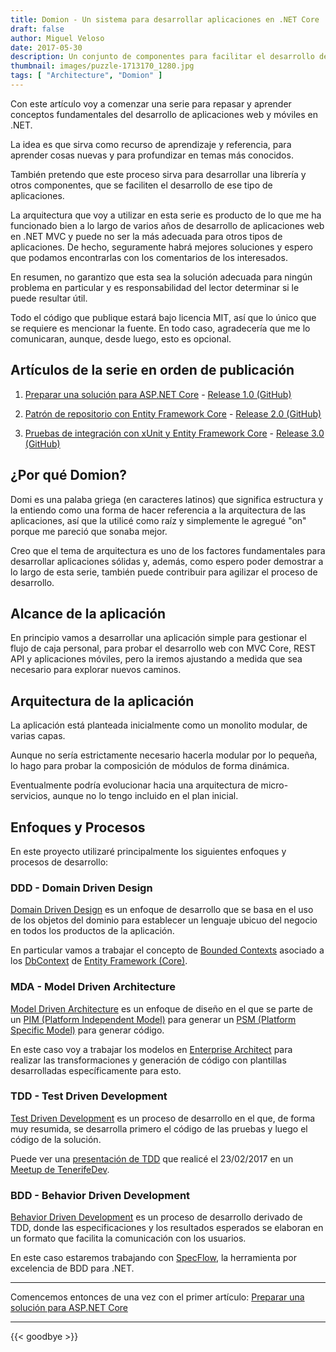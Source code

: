 ```yaml
---
title: Domion - Un sistema para desarrollar aplicaciones en .NET Core
draft: false
author: Miguel Veloso
date: 2017-05-30
description: Un conjunto de componentes para facilitar el desarrollo de aplicaciones web y móviles
thumbnail: images/puzzle-1713170_1280.jpg
tags: [ "Architecture", "Domion" ]
---
```


Con este artículo voy a comenzar una serie para repasar y aprender conceptos fundamentales del desarrollo de aplicaciones web y móviles en .NET. 

La idea es que sirva como recurso de aprendizaje y referencia, para aprender cosas nuevas y para profundizar en temas más conocidos.

También pretendo que este proceso sirva para desarrollar una librería y otros componentes, que se faciliten el desarrollo de ese tipo de aplicaciones.

La arquitectura que voy a utilizar en esta serie es producto de lo que me ha funcionado bien a lo largo de varios años de desarrollo de aplicaciones web en .NET MVC y puede no ser la más adecuada para otros tipos de aplicaciones. De hecho, seguramente habrá mejores soluciones y espero que podamos encontrarlas con los comentarios de los interesados.

En resumen, no garantizo que esta sea la solución adecuada para ningún problema en particular y es responsabilidad del lector determinar si le puede resultar útil.

Todo el código que publique estará bajo licencia MIT, así que lo único que se requiere es mencionar la fuente. En todo caso, agradecería que me lo comunicaran, aunque, desde luego, esto es opcional.

## Artículos de la serie en orden de publicación

1. [Preparar una solución para ASP.NET Core](/posts/preparar-solucion-aspnet-core/) - [Release 1.0 (GitHub)](https://github.com/mvelosop/Domion.Net/releases/tag/1.0)

2. [Patrón de repositorio con Entity Framework Core](/posts/patron-repositorio-entity-framework-core/) - [Release 2.0 (GitHub)](https://github.com/mvelosop/Domion.Net/releases/tag/2.0)

3. [Pruebas de integración con xUnit y Entity Framework Core](/posts/pruebas-integracion-xunit-entity-framework-core) - [Release 3.0 (GitHub)](https://github.com/mvelosop/Domion.Net/releases/tag/3.0)









## ¿Por qué Domion?

Domi es una palaba griega (en caracteres latinos) que significa estructura y la entiendo como una forma de hacer referencia a la arquitectura de las aplicaciones, así que la utilicé como raíz y simplemente le agregué "on" porque me pareció que sonaba mejor.

Creo que el tema de arquitectura es uno de los factores fundamentales para desarrollar aplicaciones sólidas y, además, como espero poder demostrar a lo largo de esta serie, también puede contribuir para agilizar el proceso de desarrollo.

## Alcance de la aplicación

En principio vamos a desarrollar una aplicación simple para gestionar el flujo de caja personal, para probar el desarrollo web con MVC Core, REST API y aplicaciones móviles, pero la iremos ajustando a medida que sea necesario para explorar nuevos caminos.

## Arquitectura de la aplicación

La aplicación está planteada inicialmente como un monolito modular, de varias capas.

Aunque no sería estrictamente necesario hacerla modular por lo pequeña, lo hago para probar la composición de módulos de forma dinámica.

Eventualmente podría evolucionar hacia una arquitectura de micro-servicios, aunque no lo tengo incluido en el plan inicial.

## Enfoques y Procesos

En este proyecto utilizaré principalmente los siguientes enfoques y procesos de desarrollo:

### DDD - Domain Driven Design

[Domain Driven Design](https://en.wikipedia.org/wiki/Domain-driven_design) es un enfoque de desarrollo que se basa en el uso de los objetos del dominio para establecer un lenguaje ubicuo del negocio en todos los productos de la aplicación.

En particular vamos a trabajar el concepto de [Bounded Contexts](https://martinfowler.com/bliki/BoundedContext.html) asociado a los [DbContext](https://docs.microsoft.com/en-us/ef/core/api/microsoft.entityframeworkcore.dbcontext) de [Entity Framework (Core)](https://docs.microsoft.com/en-us/ef/core/).

### MDA - Model Driven Architecture

[Model Driven Architecture](https://en.wikipedia.org/wiki/Model-driven_architecture) es un enfoque de diseño en el que se parte de un [PIM (Platform Independent Model)](https://en.wikipedia.org/wiki/Platform-independent_model) para generar un [PSM (Platform Specific Model)](https://en.wikipedia.org/wiki/Platform-specific_model) para generar código.

En este caso voy a trabajar los modelos en [Enterprise Architect](http://www.sparxsystems.com/products/ea/) para realizar las transformaciones y generación de código con plantillas desarrolladas específicamente para esto. 

### TDD - Test Driven Development

[Test Driven Development](https://en.wikipedia.org/wiki/Test-driven_development) es un proceso de desarrollo en el que, de forma muy resumida, se desarrolla primero el código de las pruebas y luego el código de la solución.

Puede ver una [presentación de TDD](https://github.com/mvelosop/TDD.Kata1/blob/master/docs/TDDPrimer.pdf) que realicé el 23/02/2017 en un [Meetup de TenerifeDev](https://www.meetup.com/es/TenerifeDev/events/236814516/).

### BDD - Behavior Driven Development

[Behavior Driven Development](https://en.wikipedia.org/wiki/Behavior-driven_development) es un proceso de desarrollo derivado de TDD, donde las especificaciones y los resultados esperados se elaboran en un formato que facilita la comunicación con los usuarios.

En este caso estaremos trabajando con [SpecFlow](http://specflow.org/), la herramienta por excelencia de BDD para .NET.

---

Comencemos entonces de una vez con el primer artículo: [Preparar una solución para ASP.NET Core](/posts/preparar-solucion-aspnet-core/)

---

{{< goodbye >}}
